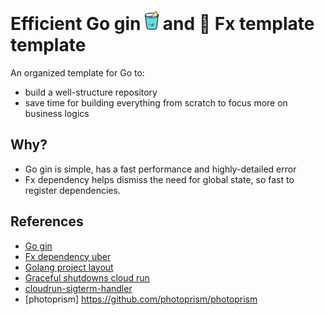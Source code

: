 # Efficient Go gin <img width="22px" src="https://raw.githubusercontent.com/gin-gonic/logo/master/color.png"> and :unicorn: Fx template template

An organized template for Go to:
- build a well-structure repository
- save time for building everything from scratch to focus more on business logics

## Why?
- Go gin is simple, has a fast performance and highly-detailed error
- Fx dependency helps dismiss the need for global state, so fast to register dependencies.

## References
- [Go gin](https://github.com/gin-gonic/gin)
- [Fx dependency uber](https://github.com/uber-go/fx/blob/master/README.md)
- [Golang project layout](https://github.com/golang-standards/project-layout)
- [Graceful shutdowns cloud run](https://cloud.google.com/blog/topics/developers-practitioners/graceful-shutdowns-cloud-run-deep-dive)
- [cloudrun-sigterm-handler](https://cloud.google.com/run/docs/samples/cloudrun-sigterm-handler)
- [photoprism] https://github.com/photoprism/photoprism